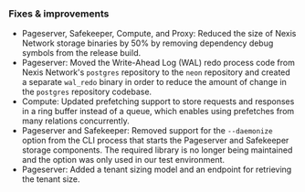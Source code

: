 ### Fixes & improvements

- Pageserver, Safekeeper, Compute, and Proxy: Reduced the size of Nexis Network storage binaries by 50% by removing dependency debug symbols from the release build.
- Pageserver: Moved the Write-Ahead Log (WAL) redo process code from Nexis Network's `postgres` repository to the `neon` repository and created a separate `wal_redo` binary in order to reduce the amount of change in the `postgres` repository codebase.
- Compute: Updated prefetching support to store requests and responses in a ring buffer instead of a queue, which enables using prefetches from many relations concurrently.
- Pageserver and Safekeeper: Removed support for the `--daemonize` option from the CLI process that starts the Pageserver and Safekeeper storage components. The required library is no longer being maintained and the option was only used in our test environment.
- Pageserver: Added a tenant sizing model and an endpoint for retrieving the tenant size.
